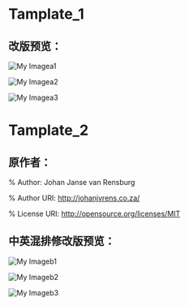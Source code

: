 # Tamplate_1

## 改版预览：

![My Imagea1](https://github.com/HIT-CQ/Latex-Beamer-Template/blob/main/images/a1.png)

![My Imagea2](https://github.com/HIT-CQ/Latex-Beamer-Template/blob/main/images/a2.png)

![My Imagea3](https://github.com/HIT-CQ/Latex-Beamer-Template/blob/main/images/a3.png)

# Tamplate_2

## 原作者：

% Author:             Johan Janse van Rensburg

% Author URI:         http://johanjvrens.co.za/

% License URI:        http://opensource.org/licenses/MIT



## 中英混排修改版预览：

![My Imageb1](https://github.com/HIT-CQ/Latex-Beamer-Template/blob/main/images/b1.png)

![My Imageb2](https://github.com/HIT-CQ/Latex-Beamer-Template/blob/main/images/b2.png)

![My Imageb3](https://github.com/HIT-CQ/Latex-Beamer-Template/blob/main/images/b3.png)